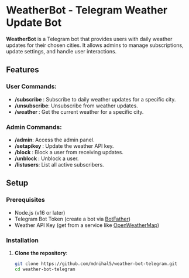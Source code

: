 # WeatherBot - Telegram Weather Update Bot

**WeatherBot** is a Telegram bot that provides users with daily weather updates for their chosen cities. It allows admins to manage subscriptions, update settings, and handle user interactions.

## Features

### User Commands:
- **/subscribe <city>**: Subscribe to daily weather updates for a specific city.
- **/unsubscribe**: Unsubscribe from weather updates.
- **/weather <city>**: Get the current weather for a specific city.

### Admin Commands:
- **/admin**: Access the admin panel.
- **/setapikey <key>**: Update the weather API key.
- **/block <userId>**: Block a user from receiving updates.
- **/unblock <userId>**: Unblock a user.
- **/listusers**: List all active subscribers.

## Setup

### Prerequisites
- Node.js (v16 or later)
- Telegram Bot Token (create a bot via [BotFather](https://core.telegram.org/bots#botfather))
- Weather API Key (get from a service like [OpenWeatherMap](https://openweathermap.org/api))

### Installation

1. **Clone the repository**:
   ```bash
   git clone https://github.com/mdnihal5/weather-bot-telegram.git
   cd weather-bot-telegram
